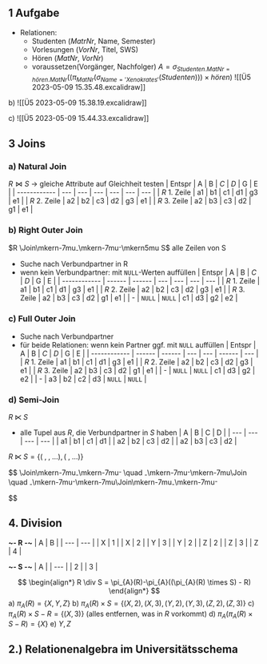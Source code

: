 ## 1 Aufgabe
- Relationen:
	- Studenten (_MatrNr_, Name, Semester)
	- Vorlesungen (_VorNr_, Titel, SWS)
	- Hören (_MatNr_, _VorNr_)
	- voraussetzen(Vorgänger, Nachfolger)
$A = \sigma_{Studenten.MatNr=hören.MatNr}((\pi_{MatNr}(\sigma_{Name='Xenokrates'}(Studenten))) \times hören)$
![[Ü5 2023-05-09 15.35.48.excalidraw]]

b)
![[Ü5 2023-05-09 15.38.19.excalidraw]]
	
c)
![[Ü5 2023-05-09 15.44.33.excalidraw]]


## 3 Joins
### a) Natural Join
$R \bowtie S$ 
-> gleiche Attribute auf Gleichheit testen
| Entspr       | A   | B   | *C* | *D* | G   | E   |
| ------------ | --- | --- | --- | --- | --- | --- |
| $R$ 1. Zeile | a1  | b1  | c1  | d1  | g3  | e1  |
| $R$ 2. Zeile | a2  | b2  | c3  | d2  | g3  | e1  |
| $R$ 3. Zeile | a2  | b3  | c3  | d2  | g1  | e1  |

### b) Right Outer Join
$R \Join\mkern-7mu𛲖\mkern-7mu𛲆\mkern5mu S$ 
alle Zeilen von S 
- Suche nach Verbundpartner in R 
- wenn kein Verbundpartner: mit `NULL`-Werten auffüllen
| Entspr       | A      | B      | *C* | *D* | G   | E   |
| ------------ | ------ | ------ | --- | --- | --- | --- |
| $R$ 1. Zeile | a1     | b1     | c1  | d1  | g3  | e1  |
| $R$ 2. Zeile | a2     | b2     | c3  | d2  | g3  | e1  |
| $R$ 3. Zeile | a2     | b3     | c3  | d2  | g1  | e1  |
| -            | `NULL` | `NULL` | c1  | d3  | g2  | e2  | 

### c) Full Outer Join
- Suche nach Verbundpartner
- für beide Relationen: wenn kein Partner ggf. mit `NULL` auffüllen
| Entspr       | A      | B      | *C* | *D* | G      | E   |
| ------------ | ------ | ------ | --- | --- | ------ | --- |
| $R$ 1. Zeile | a1     | b1     | c1  | d1  | g3     | e1  |
| $R$ 2. Zeile | a2     | b2     | c3  | d2  | g3     | e1  |
| $R$ 3. Zeile | a2     | b3     | c3  | d2  | g1     | e1  |
| -            | `NULL` | `NULL` | c1  | d3  | g2     | e2  |
| -            | a3     | b2     | c2  | d3  | `NULL` | `NULL`    |

### d) Semi-Join
$R \ltimes S$
- alle Tupel aus $R$, die Verbundpartner in $S$ haben
| A   | B   | C   | D   |
| --- | --- | --- | --- |
| a1  | b1  | c1  | d1  |
| a2  | b2  | c3  | d2  |
| a2  | b3  | c3  | d2  |

$R \ltimes S = \{(\;,\;,\;…),(\;,\;…)\}$


$$
\Join\mkern-7mu𛲖\mkern-7mu𛲆 \quad 𛲖\mkern-7mu𛲆\mkern-7mu\Join \quad 𛲖\mkern-7mu𛲆\mkern-7mu\Join\mkern-7mu𛲖\mkern-7mu𛲆 

$$


## 4. Division
**~- R -~**
| A   | B   |
| --- | --- |
| X   | 1   |
| X   | 2   |
| Y   | 3   |
| Y   | 2   |
| Z   | 2   |
| Z   | 3   |
| Z   | 4   |

**~- S -~**
| A   |
| --- |
| 2   |
| 3   |

$$
\begin{align*}
R \div S = \pi_{A}(R)-\pi_{A}((\pi_{A}(R) \times S) - R)
\end{align*}
$$
a) $\pi_{A}(R) = \{X,Y,Z\}$
b) $\pi_{A}(R) \times S = \{(X,2),(X,3),(Y,2),(Y,3),(Z,2),(Z,3)\}$
c) $\pi_{A}(R)\times S - R = \{(X,3)\}$ (alles entfernen, was in $R$ vorkommt)
d) $\pi_{A}(\pi_{A}(R) \times S - R) = \{X\}$
e) ${Y,Z}$

## 2.) Relationenalgebra im Universitätsschema

